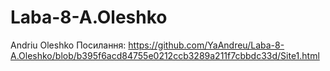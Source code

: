 # Laba-8-A.Oleshko
Andriu Oleshko
Посилання:
https://github.com/YaAndreu/Laba-8-A.Oleshko/blob/b395f6acd84755e0212ccb3289a211f7cbbdc33d/Site1.html
